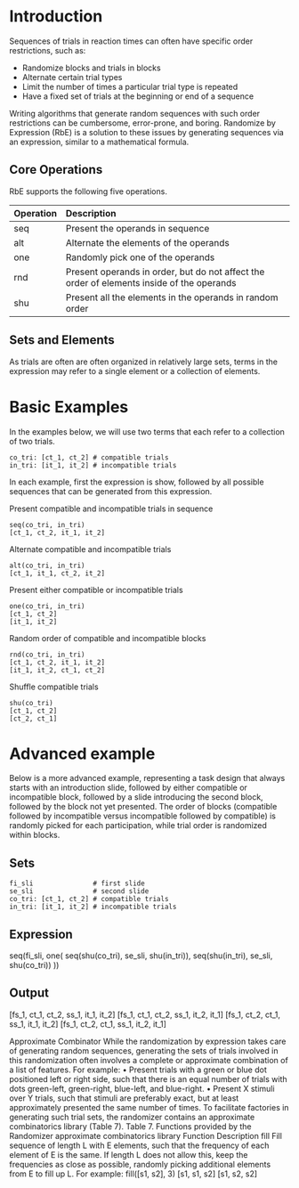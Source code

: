# Introduction
Sequences of trials in reaction times can often have specific order restrictions, such as:
* Randomize blocks and trials in blocks
* Alternate certain trial types
* Limit the number of times a particular trial type is repeated
* Have a fixed set of trials at the beginning or end of a sequence

Writing algorithms that generate random sequences with such order restrictions can be cumbersome, error-prone, and boring. Randomize by Expression (RbE) is a solution to these issues by generating sequences via an expression, similar to a mathematical formula.

## Core Operations
RbE supports the following five operations. 

| Operation | Description                                                                               |
|:----------|:------------------------------------------------------------------------------------------|
| seq       | Present the operands in sequence                                                          |
| alt       | Alternate the elements of the operands                                                    |
| one       | Randomly pick one of the operands                                                         |
| rnd       | Present operands in order, but do not affect the order of elements inside of the operands |
| shu       | Present all the elements in the operands in random order                                  |

## Sets and Elements
As trials are often are often organized in relatively large sets, terms in the expression may refer to a single element or a collection of elements. 

# Basic Examples
In the examples below, we will use two terms that each refer to a collection of two trials.
```
co_tri: [ct_1, ct_2] # compatible trials
in_tri: [it_1, it_2] # incompatible trials
```
In each example, first the expression is show, followed by all possible sequences that can be generated from this expression.

Present compatible and incompatible trials in sequence
```
seq(co_tri, in_tri)
[ct_1, ct_2, it_1, it_2]
```

Alternate compatible and incompatible trials
```
alt(co_tri, in_tri)
[ct_1, it_1, ct_2, it_2]
```

Present either compatible or incompatible trials 
```
one(co_tri, in_tri)
[ct_1, ct_2]
[it_1, it_2]
```

Random order of compatible and incompatible blocks 
```
rnd(co_tri, in_tri)
[ct_1, ct_2, it_1, it_2]
[it_1, it_2, ct_1, ct_2]
```

Shuffle compatible trials 
```
shu(co_tri)
[ct_1, ct_2]
[ct_2, ct_1]
```

# Advanced example
Below is a more advanced example, representing a task design that always starts with an introduction slide, followed by either compatible or incompatible block, followed by a slide introducing the second block, followed by the block not yet presented. The order of blocks (compatible followed by incompatible versus incompatible followed by compatible) is randomly picked for each participation, while trial order is randomized within blocks.
## Sets
```
fi_sli               # first slide
se_sli               # second slide
co_tri: [ct_1, ct_2] # compatible trials
in_tri: [it_1, it_2] # incompatible trials
```
## Expression
seq(fi_sli, one(
  seq(shu(co_tri), se_sli, shu(in_tri)),
  seq(shu(in_tri), se_sli, shu(co_tri))
))
## Output
[fs_1, ct_1, ct_2, ss_1, it_1, it_2]
[fs_1, ct_1, ct_2, ss_1, it_2, it_1]
[fs_1, ct_2, ct_1, ss_1, it_1, it_2]
[fs_1, ct_2, ct_1, ss_1, it_2, it_1]

Approximate Combinator
While the randomization by expression takes care of generating random sequences, generating the sets of trials involved in this randomization often involves a complete or approximate combination of a list of features. For example:
•	Present trials with a green or blue dot positioned left or right side, such that there is an equal number of trials with dots green-left, green-right, blue-left, and blue-right.
•	Present X stimuli over Y trials, such that stimuli are preferably exact, but at least approximately presented the same number of times.
To facilitate factories in generating such trial sets, the randomizer contains an approximate combinatorics library (Table 7).
Table 7. Functions provided by the Randomizer approximate combinatorics library
Function	Description
fill	Fill sequence of length L with E elements, such that the frequency of each element of E is the same. If length L does not allow this, keep the frequencies as close as possible, randomly picking additional elements from E to fill up L. For example:
fill([s1, s2], 3)
[s1, s1, s2]
[s1, s2, s2]
